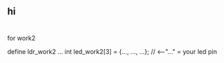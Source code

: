 hi
-----
#
for work2

define ldr_work2 ...
int led_work2[3] = {..., ..., ...}; // <--"..." = your led pin

